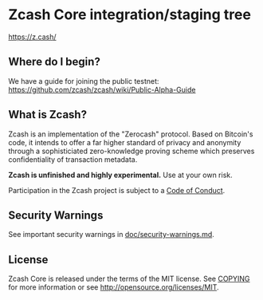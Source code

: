 Zcash Core integration/staging tree
=====================================

https://z.cash/

Where do I begin?
-----------------

We have a guide for joining the public testnet: https://github.com/zcash/zcash/wiki/Public-Alpha-Guide

What is Zcash?
----------------

Zcash is an implementation of the "Zerocash" protocol. Based on Bitcoin's code, it intends to
offer a far higher standard of privacy and anonymity through a sophisticiated zero-knowledge
proving scheme which preserves confidentiality of transaction metadata.

**Zcash is unfinished and highly experimental.** Use at your own risk.

Participation in the Zcash project is subject to a [Code of Conduct](code_of_conduct.md).

Security Warnings
-----------------

See important security warnings in
[doc/security-warnings.md](doc/security-warnings.md).

License
-------

Zcash Core is released under the terms of the MIT license. See [COPYING](COPYING) for more
information or see http://opensource.org/licenses/MIT.

